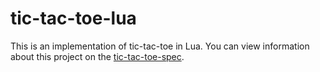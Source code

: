 # tic-tac-toe-lua

This is an implementation of tic-tac-toe in Lua. You can view information about this project on the [tic-tac-toe-spec](https://github.com/goldenstein64/tic-tac-toe-spec).